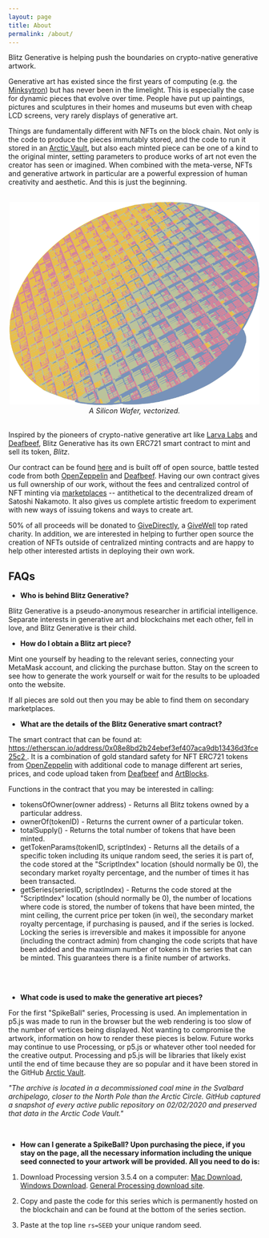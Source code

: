 ```yaml
---
layout: page
title: About
permalink: /about/
---
```


Blitz Generative is helping push the boundaries on crypto-native generative artwork.

Generative art has existed since the first years of computing (e.g. the [Minksytron](https://www.masswerk.at/minskytron/)) but has never been in the limelight. This is especially the case for dynamic pieces that evolve over time. People have put up paintings, pictures and sculptures in their homes and museums but even with cheap LCD screens, very rarely displays of generative art.

Things are fundamentally different with NFTs on the block chain. Not only is the code to produce the pieces immutably stored, and the code to run it stored in an [Arctic Vault](https://archiveprogram.github.com/arctic-vault/), but also each minted piece can be one of a kind to the original minter, setting parameters to produce works of art not even the creator has seen or imagined. When combined with the meta-verse, NFTs and generative artwork in particular are a powerful expression of human creativity and aesthetic. And this is just the beginning.

<br>

<div align="center">
  <img width="500"  src="/assets/images/SiliconWafer.png">
  <br>
  <em> A Silicon Wafer, vectorized. </em>  
</div>

<br>

Inspired by the pioneers of crypto-native generative art like [Larva Labs](https://www.larvalabs.com/autoglyphs) and [Deafbeef](https://www.deafbeef.com/), Blitz Generative has its own ERC721 smart contract to mint and sell its token, <em>Blitz</em>.

Our contract can be found [here](https://etherscan.io/address/0x08e8bd2b24ebef3ef407aca9db13436d3fce25c2) and is built off of open source, battle tested code from both [OpenZeppelin](https://openzeppelin.com/) and [Deafbeef](https://etherscan.io/address/0xd754937672300ae6708a51229112de4017810934#code). Having our own contract gives us full ownership of our work, without the fees and centralized control of NFT minting via [marketplaces](https://opensea.io/) -- antithetical to the decentralized dream of Satoshi Nakamoto. It also gives us complete artistic freedom to experiment with new ways of issuing tokens and ways to create art.

50% of all proceeds will be donated to [GiveDirectly](https://www.givedirectly.org/), a [GiveWell](https://www.givewell.org/) top rated charity. In addition, we are interested in helping to further open source the creation of NFTs outside of centralized minting contracts and are happy to help other interested artists in deploying their own work.

## FAQs

- **Who is behind Blitz Generative?**

Blitz Generative is a pseudo-anonymous researcher in artificial intelligence. Separate interests in generative art and blockchains met each other, fell in love, and Blitz Generative is their child.

- **How do I obtain a Blitz art piece?**

Mint one yourself by heading to the relevant series, connecting your MetaMask account, and clicking the purchase button. Stay on the screen to see how to generate the work yourself or wait for the results to be uploaded onto the website.

If all pieces are sold out then you may be able to find them on secondary marketplaces.

- **What are the details of the Blitz Generative smart contract?**

The smart contract that can be found at: [https://etherscan.io/address/0x08e8bd2b24ebef3ef407aca9db13436d3fce25c2
](https://etherscan.io/address/0x08e8bd2b24ebef3ef407aca9db13436d3fce25c2
). It is a combination of gold standard safety for NFT ERC721 tokens from [OpenZeppelin](https://openzeppelin.com/) with additional code to manage different art series, prices, and code upload taken from [Deafbeef](https://etherscan.io/address/0xd754937672300ae6708a51229112de4017810934#code) and [ArtBlocks](https://etherscan.io/address/0xa7d8d9ef8d8ce8992df33d8b8cf4aebabd5bd270#readContract).

Functions in the contract that you may be interested in calling:
<ul class="dashed">
  <li> tokensOfOwner(owner address) - Returns all Blitz tokens owned by a particular address.</li>
  <li> ownerOf(tokenID) - Returns the current owner of a particular token.</li>
  <li> totalSupply() - Returns the total number of tokens that have been minted.</li>
  <li> getTokenParams(tokenID, scriptIndex) - Returns all the details of a specific token including its unique random seed, the series it is part of, the code stored at the "ScriptIndex" location (should normally be 0), the secondary market royalty percentage, and the number of times it has been transacted.</li>
  <li> getSeries(seriesID, scriptIndex) - Returns the code stored at the "ScriptIndex" location (should normally be 0), the number of locations where code is stored, the number of tokens that have been minted, the mint ceiling, the current price per token (in wei), the secondary market royalty percentage, if purchasing is paused, and if the series is locked. Locking the series is irreversible and makes it impossible for anyone (including the contract admin) from changing the code scripts that have been added and the maximum number of tokens in the series that can be minted. This guarantees there is a finite number of artworks.</li>
</ul>

<br>
<br>

- **What code is used to make the generative art pieces?**

For the first "SpikeBall" series, Processing is used. An implementation in p5.js was made to run in the browser but the web rendering is too slow of the number of vertices being displayed. Not wanting to compromise the artwork, information on how to render these pieces is below. Future works may continue to use Processing, or p5.js or whatever other tool needed for the creative output. Processing and p5.js will be libraries that likely exist until the end of time because they are so popular and it have been stored in the GitHub [Arctic Vault](https://archiveprogram.github.com/arctic-vault/).

*"The archive is located in a decommissioned coal mine in the Svalbard archipelago, closer to the North Pole than the Arctic Circle. GitHub captured a snapshot of every active public repository on 02/02/2020 and preserved that data in the Arctic Code Vault."*

<br>

- **How can I generate a SpikeBall? Upon purchasing the piece, if you stay on the page, all the necessary information including the unique seed connected to your artwork will be provided. All you need to do is:**

1. Download Processing version 3.5.4 on a computer: <a href="https://github.com/processing/processing/releases/download/processing-0270-3.5.4/processing-3.5.4-macosx.zip" target="_blank" rel="noopener noreferrer">Mac Download</a>, <a href="https://github.com/processing/processing/releases/download/processing-0270-3.5.4/processing-3.5.4-windows64.zip" target="_blank" rel="noopener noreferrer">Windows Download</a>. <a href="https://processing.org/download" target="_blank" rel="noopener noreferrer"> General Processing download site</a>.

2. Copy and paste the code for this series which is permanently hosted on the blockchain and can be found at the bottom of the series section.

3. Paste at the top line <code>rs=SEED</code> your unique random seed.
